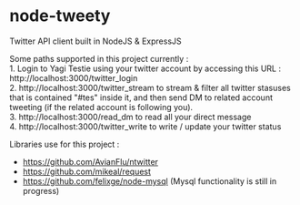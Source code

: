node-tweety
===========

Twitter API client built in NodeJS &amp; ExpressJS

Some paths supported in this project currently : 
<br/>1. Login to Yagi Testie using your twitter account by accessing this URL : http://localhost:3000/twitter_login
<br/>2. http://localhost:3000/twitter_stream to stream & filter all twitter stasuses that is contained "#tes" inside it, and then send DM to related account tweeting (if the related account is following you).
<br/>3. http://localhost:3000/read_dm to read all your direct message
<br/>4. http://localhost:3000/twitter_write to write / update your twitter status

 
Libraries use for this project :
- https://github.com/AvianFlu/ntwitter
- https://github.com/mikeal/request
- https://github.com/felixge/node-mysql (Mysql functionality is still in progress)
